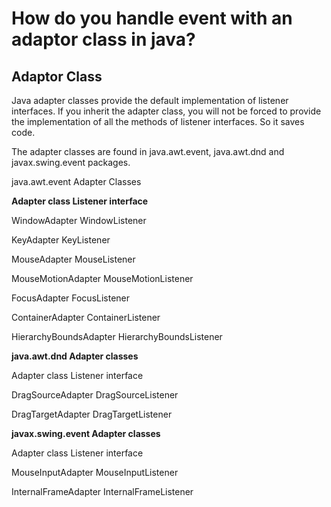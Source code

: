 # How do you handle event with an adaptor class in java?
 ## Adaptor Class
 
Java adapter classes provide the default implementation of listener interfaces. If you inherit the adapter class, 
you will not be forced to provide the implementation of all the methods of listener interfaces. So it saves code.

The adapter classes are found in java.awt.event, java.awt.dnd and javax.swing.event packages.

java.awt.event Adapter Classes

**Adapter class	Listener interface**

WindowAdapter	WindowListener

KeyAdapter	KeyListener

MouseAdapter	MouseListener

MouseMotionAdapter	MouseMotionListener

FocusAdapter	FocusListener

ContainerAdapter	ContainerListener

HierarchyBoundsAdapter	HierarchyBoundsListener

**java.awt.dnd Adapter classes**

Adapter class	Listener interface

DragSourceAdapter	DragSourceListener

DragTargetAdapter	DragTargetListener

**javax.swing.event Adapter classes**

Adapter class	Listener interface

MouseInputAdapter	MouseInputListener

InternalFrameAdapter	InternalFrameListener
